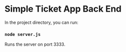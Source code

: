 # Simple Ticket App Back End

In the project directory, you can run:

### `node server.js`

Runs the server on port 3333.
